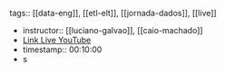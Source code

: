 tags:: [[data-eng]], [[etl-elt]], [[jornada-dados]], [[live]]

- instructor:: [[luciano-galvao]], [[caio-machado]]
- [Link Live YouTube](https://www.youtube.com/live/JuOyNPjAer8?si=fD3Z6MDfACAWlh3G)
- timestamp:: 00:10:00
- s